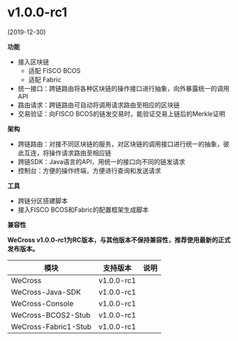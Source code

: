 # v1.0.0-rc1

(2019-12-30)

**功能**

- 接入区块链
  - 适配 FISCO BCOS
  - 适配 Fabric
- 统一接口：跨链路由将各种区块链的操作接口进行抽象，向外暴露统一的调用API
- 路由请求：跨链路由可自动将调用请求路由至相应的区块链
- 交易验证：向FISCO BCOS的链发交易时，能验证交易上链后的Merkle证明

**架构**

- 跨链路由：对接不同区块链的服务，对区块链的调用接口进行统一的抽象，彼此互连，将操作请求路由至相应链
- 跨链SDK：Java语言的API，用统一的接口向不同的链发请求
- 控制台：方便的操作终端，方便进行查询和发送请求

**工具**

- 跨链分区搭建脚本
- 接入FISCO BCOS和Fabric的配置框架生成脚本

**兼容性**

**WeCross v1.0.0-rc1为RC版本，与其他版本不保持兼容性，推荐使用最新的正式发布版本。**

|    模块               | 支持版本         | 说明                  |
| ---------------------| ----------------| ---------------------|
| WeCross              | v1.0.0-rc1      |                      |
| WeCross-Java-SDK     | v1.0.0-rc1      |                      |
| WeCross-Console      | v1.0.0-rc1      |                      |
| WeCross-BCOS2-Stub   | v1.0.0-rc1      |                      |
| WeCross-Fabric1-Stub | v1.0.0-rc1      |                      |